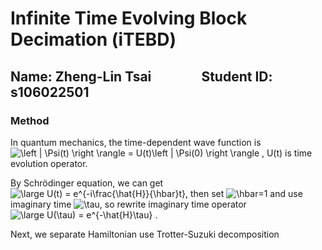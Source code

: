# Infinite Time Evolving Block Decimation (iTEBD)

## Name: Zheng-Lin Tsai             &ensp; Student ID: s106022501

### Method

In quantum mechanics, the time-dependent wave function is <img src="https://latex.codecogs.com/png.latex?\left&space;|&space;\Psi(t)&space;\right&space;\rangle&space;=&space;U(t)\left&space;|&space;\Psi(0)&space;\right&space;\rangle" title="\left | \Psi(t) \right \rangle = U(t)\left | \Psi(0) \right \rangle" /> , U(t) is time evolution operator. <br />

By Schrödinger equation, we can get  <img src="https://latex.codecogs.com/png.latex?\large&space;U(t)&space;=&space;e^{-i\frac{\hat{H}}{\hbar}t}" title="\large U(t) = e^{-i\frac{\hat{H}}{\hbar}t}" />, then set <img src="https://latex.codecogs.com/png.latex?\hbar" title="\hbar" />=1 and use imaginary time <img src="https://latex.codecogs.com/png.latex?\tau" title="\tau" />, so rewrite imaginary time operator <img src="https://latex.codecogs.com/gif.latex?\large&space;U(\tau)&space;=&space;e^{-\hat{H}\tau}" title="\large U(\tau) = e^{-\hat{H}\tau}" /> . <br />

Next, we separate Hamiltonian 
use Trotter-Suzuki decomposition
